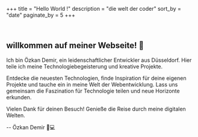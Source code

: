 +++
title = "Hello World !"
description = "die welt der coder"
sort_by = "date"
paginate_by = 5
+++
<div style="max-width: 1000px; margin: 0 auto; ">

<br/>

## willkommen auf meiner Webseite! 🌟

Ich bin Özkan Demir, ein leidenschaftlicher Entwickler aus Düsseldorf. Hier teile ich meine Technologiebegeisterung und kreative Projekte.

Entdecke die neuesten Technologien, finde Inspiration für deine eigenen Projekte und tauche ein in meine Welt der Webentwicklung. Lass uns gemeinsam die Faszination für Technologie teilen und neue Horizonte erkunden.

Vielen Dank für deinen Besuch! Genieße die Reise durch meine digitalen Welten.

\-- Özkan Demir 🚀💻
</div>